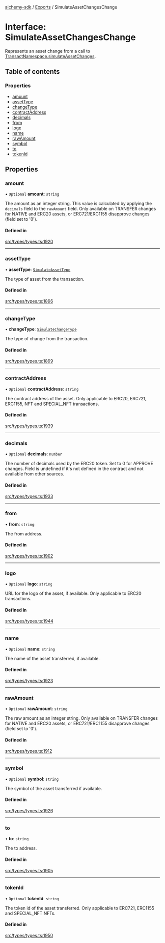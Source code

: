 [alchemy-sdk](../README.md) / [Exports](../modules.md) / SimulateAssetChangesChange

# Interface: SimulateAssetChangesChange

Represents an asset change from a call to
[TransactNamespace.simulateAssetChanges](../classes/TransactNamespace.md#simulateassetchanges).

## Table of contents

### Properties

- [amount](SimulateAssetChangesChange.md#amount)
- [assetType](SimulateAssetChangesChange.md#assettype)
- [changeType](SimulateAssetChangesChange.md#changetype)
- [contractAddress](SimulateAssetChangesChange.md#contractaddress)
- [decimals](SimulateAssetChangesChange.md#decimals)
- [from](SimulateAssetChangesChange.md#from)
- [logo](SimulateAssetChangesChange.md#logo)
- [name](SimulateAssetChangesChange.md#name)
- [rawAmount](SimulateAssetChangesChange.md#rawamount)
- [symbol](SimulateAssetChangesChange.md#symbol)
- [to](SimulateAssetChangesChange.md#to)
- [tokenId](SimulateAssetChangesChange.md#tokenid)

## Properties

### amount

• `Optional` **amount**: `string`

The amount as an integer string. This value is calculated by applying the
`decimals` field to the `rawAmount` field. Only available on TRANSFER
changes for NATIVE and ERC20 assets, or ERC721/ERC1155 disapprove changes
(field set to '0').

#### Defined in

[src/types/types.ts:1920](https://github.com/alchemyplatform/alchemy-sdk-js/blob/e62e5c7/src/types/types.ts#L1920)

___

### assetType

• **assetType**: [`SimulateAssetType`](../enums/SimulateAssetType.md)

The type of asset from the transaction.

#### Defined in

[src/types/types.ts:1896](https://github.com/alchemyplatform/alchemy-sdk-js/blob/e62e5c7/src/types/types.ts#L1896)

___

### changeType

• **changeType**: [`SimulateChangeType`](../enums/SimulateChangeType.md)

The type of change from the transaction.

#### Defined in

[src/types/types.ts:1899](https://github.com/alchemyplatform/alchemy-sdk-js/blob/e62e5c7/src/types/types.ts#L1899)

___

### contractAddress

• `Optional` **contractAddress**: `string`

The contract address of the asset. Only applicable to ERC20, ERC721,
ERC1155, NFT and SPECIAL_NFT transactions.

#### Defined in

[src/types/types.ts:1939](https://github.com/alchemyplatform/alchemy-sdk-js/blob/e62e5c7/src/types/types.ts#L1939)

___

### decimals

• `Optional` **decimals**: `number`

The number of decimals used by the ERC20 token. Set to 0 for APPROVE
changes. Field is undefined if it's not defined in the contract and not
available from other sources.

#### Defined in

[src/types/types.ts:1933](https://github.com/alchemyplatform/alchemy-sdk-js/blob/e62e5c7/src/types/types.ts#L1933)

___

### from

• **from**: `string`

The from address.

#### Defined in

[src/types/types.ts:1902](https://github.com/alchemyplatform/alchemy-sdk-js/blob/e62e5c7/src/types/types.ts#L1902)

___

### logo

• `Optional` **logo**: `string`

URL for the logo of the asset, if available. Only applicable to ERC20 transactions.

#### Defined in

[src/types/types.ts:1944](https://github.com/alchemyplatform/alchemy-sdk-js/blob/e62e5c7/src/types/types.ts#L1944)

___

### name

• `Optional` **name**: `string`

The name of the asset transferred, if available.

#### Defined in

[src/types/types.ts:1923](https://github.com/alchemyplatform/alchemy-sdk-js/blob/e62e5c7/src/types/types.ts#L1923)

___

### rawAmount

• `Optional` **rawAmount**: `string`

The raw amount as an integer string. Only available on TRANSFER changes for
NATIVE and ERC20 assets, or ERC721/ERC1155 disapprove changes (field set to
'0').

#### Defined in

[src/types/types.ts:1912](https://github.com/alchemyplatform/alchemy-sdk-js/blob/e62e5c7/src/types/types.ts#L1912)

___

### symbol

• `Optional` **symbol**: `string`

The symbol of the asset transferred if available.

#### Defined in

[src/types/types.ts:1926](https://github.com/alchemyplatform/alchemy-sdk-js/blob/e62e5c7/src/types/types.ts#L1926)

___

### to

• **to**: `string`

The to address.

#### Defined in

[src/types/types.ts:1905](https://github.com/alchemyplatform/alchemy-sdk-js/blob/e62e5c7/src/types/types.ts#L1905)

___

### tokenId

• `Optional` **tokenId**: `string`

The token id of the asset transferred. Only applicable to ERC721,
ERC1155 and SPECIAL_NFT NFTs.

#### Defined in

[src/types/types.ts:1950](https://github.com/alchemyplatform/alchemy-sdk-js/blob/e62e5c7/src/types/types.ts#L1950)
